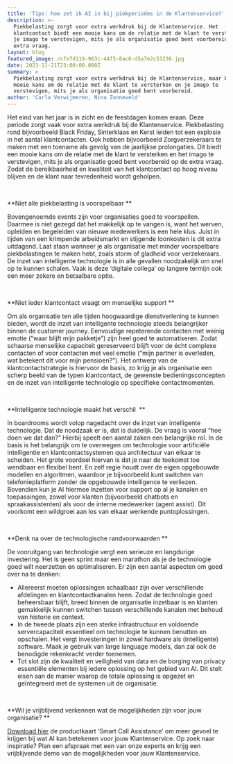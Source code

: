 ```yaml
---
title: 'Tips: hoe zet ik AI in bij piekperiodes in de Klantenservice?'
description: >-
  Piekbelasting zorgt voor extra werkdruk bij de Klantenservice. Het
  klantcontact biedt een mooie kans om de relatie met de klant te versterken en
  je imago te verstevigen, mits je als organisatie goed bent voorbereid op de
  extra vraag. 
layout: blog
featured_image: /cfe7d119-963c-44f5-8ac6-d5a7e2c53236.jpg
date: 2023-11-21T23:00:00.000Z
summary: >
  Piekbelasting zorgt voor extra werkdruk bij de Klantenservice, maar biedt een
  mooie kans om de relatie met de klant te versterken en je imago te
  verstevigen, mits je als organisatie goed bent voorbereid.
author: 'Carla Verwijmeren, Nina Zonneveld'
---
```


Het eind van het jaar is in zicht en de feestdagen komen eraan. Deze periode zorgt vaak voor extra werkdruk bij de Klantenservice. Piekbelasting rond bijvoorbeeld Black Friday, Sinterklaas en Kerst leiden tot een explosie in het aantal klantcontacten. Ook hebben bijvoorbeeld Zorgverzekeraars te maken met een toename als gevolg van de jaarlijkse prolongaties. Dit biedt een mooie kans om de relatie met de klant te versterken en het imago te verstevigen, mits je als organisatie goed bent voorbereid op de extra vraag. Zodat de bereikbaarheid en kwaliteit van het klantcontact op hoog niveau blijven en de klant naar tevredenheid wordt geholpen.  

 

**Niet alle piekbelasting is voorspelbaar **

Bovengenoemde events zijn voor organisaties goed te voorspellen. Daarmee is niet gezegd dat het makkelijk op te vangen is, want het werven, opleiden en begeleiden van nieuwe medewerkers is een hele klus. Juist in tijden van een krimpende arbeidsmarkt en stijgende loonkosten is dit extra uitdagend. Laat staan wanneer je als organisatie met minder voorspelbare piekbelastingen te maken hebt, zoals storm of gladheid voor verzekeraars. De inzet van intelligente technologie is in alle gevallen noodzakelijk om snel op te kunnen schalen. Vaak is deze ‘digitale collega’ op langere termijn ook een meer zekere en betaalbare optie.  

 

**Niet ieder klantcontact vraagt om menselijke support **

Om als organisatie ten alle tijden hoogwaardige dienstverlening te kunnen bieden, wordt de inzet van intelligente technologie steeds belangrijker binnen de customer journey. Eenvoudige repeterende contacten met weinig emotie (“waar blijft mijn pakketje”) zijn heel goed te automatiseren. Zodat schaarse menselijke capaciteit gereserveerd blijft voor de écht complexe contacten of voor contacten met veel emotie (“mijn partner is overleden, wat betekent dit voor mijn pensioen?”). Het ontwerp van de klantcontactstrategie is hiervoor de basis, zo krijg je als organisatie een scherp beeld van de typen klantcontact, de gewenste bedieningsconcepten en de inzet van intelligente technologie op specifieke contactmomenten. 

 

**Intelligente technologie maakt het verschil  **

In boardrooms wordt volop nagedacht over de inzet van intelligente technologie. Dat de noodzaak er is, dat is duidelijk. De vraag is vooral “hoe doen we dat dan?” Hierbij speelt een aantal zaken een belangrijke rol. In de basis is het belangrijk om te overwegen om technologie voor artificiële intelligentie en klantcontactsystemen qua architectuur van elkaar te scheiden. Het grote voordeel hiervan is dat je naar de toekomst toe wendbaar en flexibel bent. En zelf regie houdt over de eigen opgebouwde modellen en algoritmen, waardoor je bijvoorbeeld kunt switchen van telefonieplatform zonder de opgebouwde intelligence te verliezen. Bovendien kun je AI hiermee inzetten voor support op al je kanalen en toepassingen, zowel voor klanten (bijvoorbeeld chatbots en spraakassistenten) als voor de interne medewerker (agent assist). Dit voorkomt een wildgroei aan los van elkaar werkende puntoplossingen.  

 

**Denk na over de technologische randvoorwaarden **

De vooruitgang van technologie vergt een serieuze en langdurige investering. Het is geen sprint maar een marathon als je de technologie goed wilt neerzetten en optimaliseren. Er zijn een aantal aspecten om goed over na te denken: 

* Allereerst moeten oplossingen schaalbaar zijn over verschillende afdelingen en klantcontactkanalen heen. Zodat de technologie goed beheersbaar blijft, breed binnen de organisatie inzetbaar is en klanten gemakkelijk kunnen switchen tussen verschillende kanalen met behoud van historie en context. 
* In de tweede plaats zijn een sterke infrastructuur en voldoende servercapaciteit essentieel om technologie te kunnen benutten en opschalen. Het vergt investeringen in zowel hardware als (intelligente) software. Maak je gebruik van large language models, dan zal ook de benodigde rekenkracht verder toenemen.   
* Tot slot zijn de kwaliteit en veiligheid van data en de borging van privacy essentiële elementen bij iedere oplossing op het gebied van AI. Dit stelt eisen aan de manier waarop de totale oplossing is opgezet en geïntegreerd met de systemen uit de organisatie.    

 

**Wil je vrijblijvend verkennen wat de mogelijkheden zijn voor jouw organisatie? **

[Download hier](https://pages.y.digital/nl-nl/whitepaper-smart-call-assistance) de productkaart ‘Smart Call Assistance’ om meer gevoel te krijgen bij wat AI kan betekenen voor jouw Klantenservice. Op zoek naar inspiratie? Plan een afspraak met een van onze experts en krijg een vrijblijvende demo van de mogelijkheden voor jouw Klantenservice.  
